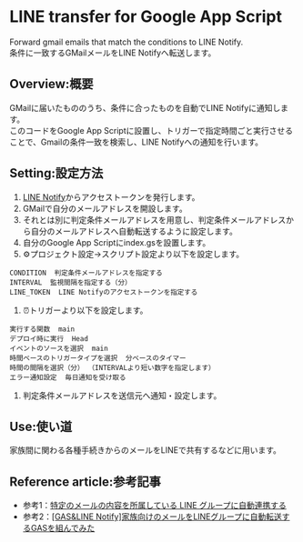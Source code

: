 # LINE transfer for Google App Script
Forward gmail emails that match the conditions to LINE Notify.  
条件に一致するGMailメールをLINE Notifyへ転送します。  

## Overview:概要

GMailに届いたもののうち、条件に合ったものを自動でLINE Notifyに通知します。  
このコードをGoogle App Scriptに設置し、トリガーで指定時間ごと実行させることで、Gmailの条件一致を検索し、LINE Notifyへの通知を行います。

## Setting:設定方法

1. [LINE Notify](https://notify-bot.line.me/ja/)からアクセストークンを発行します。
1. GMailで自分のメールアドレスを開設します。
1. それとは別に判定条件メールアドレスを用意し、判定条件メールアドレスから自分のメールアドレスへ自動転送するように設定します。
1. 自分のGoogle App Scriptにindex.gsを設置します。
1. ⚙プロジェクト設定→スクリプト設定より以下を設定します。  
```
CONDITION  判定条件メールアドレスを指定する
INTERVAL  監視間隔を指定する（分）
LINE_TOKEN  LINE Notifyのアクセストークンを指定する
```
1. ⏰トリガーより以下を設定します。  
```
実行する関数  main
デプロイ時に実行  Head
イベントのソースを選択  main
時間ベースのトリガータイプを選択  分ベースのタイマー
時間の間隔を選択（分） （INTERVALより短い数字を指定します）
エラー通知設定  毎日通知を受け取る
```
1. 判定条件メールアドレスを送信元へ通知・設定します。

## Use:使い道

家族間に関わる各種手続きからのメールをLINEで共有するなどに用います。  

## Reference article:参考記事

* 参考1：[特定のメールの内容を所属している LINE グループに自動連携する](https://qiita.com/triangleprism/items/197d486b595f4b62cff9)  
* 参考2：[[GAS&LINE Notify]家族向けのメールをLINEグループに自動転送するGASを組んでみた](https://note.com/shinya_kajigaya/n/n4cce3e5cf7ca)  
